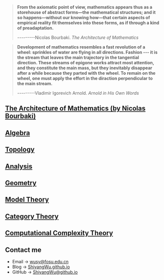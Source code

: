 
> **From the axiomatic point of view, mathematics appears thus as a storehouse of abstract forms—the mathematical structures; and it so happens—without our knowing how—that certain aspects of empirical reality fit themselves into these forms, as if through a kind of preadaptation.**  
>  
>---------Nicolas Bourbaki. _The Architecture of Mathematics_

> **Development of mathematics resembles a fast revolution of a wheel: sprinkles of water are flying in all directions. Fashion --- it is the stream that leaves the main trajectory in the tangential direction. These streams of epigone works attract most attention, and they constitute the main mass, but they inevitably disappear after a while because they parted with the wheel. To remain on the wheel, one must apply the effort in the diraction perpendicular to the main stream.**
> 
>---------Vladimir Igorevich Arnold. _Arnold in His Own Words_

## [The Architecture of Mathematics (by Nicolas Bourbaki)](https://shiyangwu.github.io/Blog/TheArchitectureofMathematics)

## [Algebra](https://shiyangwu.github.io/Blog/Algebra/index)

## [Topology](https://shiyangwu.github.io/Blog/Topology/index)

## [Analysis](https://shiyangwu.github.io/Blog/Analysis/index)

## [Geometry](https://shiyangwu.github.io/Blog/Geometry/index)

## [Model Theory](https://shiyangwu.github.io/Blog/ModelTheory/index)

## [Category Theory](https://shiyangwu.github.io/Blog/CategoryTheory/index)

## [Computational Complexity Theory](https://shiyangwu.github.io/Blog/ComputationalComplexityTheory/index)

## Contact me

* Email -> <wusy@fosu.edu.cn>
* Blog -> [ShiyangWu.github.io](https://shiyangwu.github.io/)
* GitHub -> [ShiyangWu@github.io](https://github.com/ShiyangWu/ShiyangWu.github.io/blob/master/README.md)
